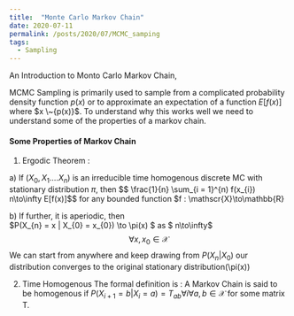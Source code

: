 ```yaml
---
title:  "Monte Carlo Markov Chain"
date: 2020-07-11
permalink: /posts/2020/07/MCMC_samping
tags:
  - Sampling 
---
```


An Introduction to Monto Carlo Markov Chain,

MCMC Sampling is primarily used to sample from a complicated probability density function $p(x)$ or to approximate an expectation of a function $E[f(x)]$ where $x \~{p(x)}$. To understand why this works well we need to understand some of the properties of a markov chain.

#### Some Properties of Markov Chain 

1. Ergodic Theorem : 

a) If $(X_{0}, X_{1}.... X_{n})$ is an irreducible time homogenous discrete MC with stationary distribution $\pi$, then 
$$ \frac{1}{n} \sum_{i = 1}^{n) f(x_{i}) n\to\infty E[f(x)]$$  for any bounded function $f : \mathscr{X}\to\mathbb{R}

b) If further, it is aperiodic, then <br>
$P(X_{n} = x | X_{0} = x_{0}) \to \pi(x) $ as $ n\to\infty$ $$\forall x, x_{0} \in \mathscr{X}$$
We can start from anywhere and keep drawing from $P(X_{n} | X_{0})$ our distribution converges to the original stationary distribution(\pi(x))

2. Time Homogenous
The formal definition is : A Markov Chain is said to be homogenous if  $P(X_{i + 1} = b | X_{i} = a) = T_{ab} \forall i \forall a, b \in \mathscr{X}$ for some matrix T. 






